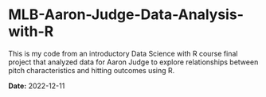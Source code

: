 # MLB-Aaron-Judge-Data-Analysis-with-R

This is my code from an introductory Data Science with R course final project that analyzed data for Aaron Judge to explore relationships between pitch characteristics and hitting outcomes using R.

**Date:** 2022-12-11
